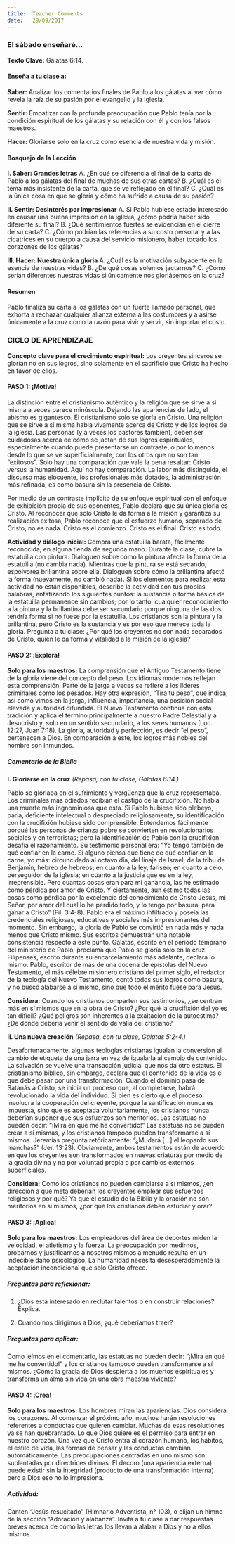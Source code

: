 ```yaml
---
title:  Teacher Comments
date:   29/09/2017
---
```


### El sábado enseñaré...

**Texto Clave:** Gálatas 6:14.
 
#### Enseña a tu clase a:

**Saber:** Analizar los comentarios finales de Pablo a los gálatas al ver cómo revela la raíz de su pasión por el evangelio y la iglesia.

**Sentir:** Empatizar con la profunda preocupación que Pablo tenía por la condición espiritual de los gálatas y su relación con él y con los falsos maestros.

**Hacer:** Gloriarse solo en la cruz como esencia de nuestra vida y misión.

#### Bosquejo de la Lección

**I. Saber: Grandes letras**
A. ¿En qué se diferencia el final de la carta de Pablo a los gálatas del final de muchas de sus otras cartas?
B. ¿Cuál es el tema más insistente de la carta, que se ve reflejado en el final?
C. ¿Cuál es la única cosa en que se gloría y cómo ha sufrido a causa de su pasión?

**II. Sentir: Desinterés por impresionar**
A. Si Pablo hubiese estado interesado en causar una buena impresión en la iglesia, ¿cómo podría haber sido diferente su final?
B. ¿Qué sentimientos fuertes se evidencian en el cierre de su carta?
C. ¿Cómo podrían las referencias a su costo personal y a las cicatrices en su cuerpo a causa del servicio misionero, haber tocado los corazones de los gálatas?

**III. Hacer: Nuestra única gloria**
A. ¿Cuál es la motivación subyacente en la esencia de nuestras vidas?
B. ¿De qué cosas solemos jactarnos?
C. ¿Cómo serían diferentes nuestras vidas si únicamente nos gloriásemos en la cruz?

#### Resumen

Pablo finaliza su carta a los gálatas con un fuerte llamado personal, que exhorta a rechazar cualquier alianza externa a las costumbres y a asirse únicamente a la cruz como la razón para vivir y servir, sin importar el costo.

### CICLO DE APRENDIZAJE

**Concepto clave para el crecimiento espiritual:** Los creyentes sinceros se glorían no en sus logros, sino solamente en el sacrificio que Cristo ha hecho en favor de ellos.

#### PASO 1: ¡Motiva!

La distinción entre el cristianismo auténtico y la religión que se sirve a sí misma a veces parece minúscula. Dejando las apariencias de lado, el abismo es gigantesco. El cristianismo solo se gloría en Cristo. Una religión que se sirve a sí misma habla vivamente acerca de Cristo y de los logros de la iglesia. Las personas (y a veces los pastores también), deben ser cuidadosas acerca de cómo se jactan de sus logros espirituales, especialmente cuando puede presentarse un contraste, o por lo menos desde lo que se ve superficialmente, con los otros que no son tan “exitosos”. Solo hay una comparación que vale la pena resaltar: Cristo versus la humanidad. Aquí no hay comparación. La labor más distinguida, el discurso más elocuente, los profesionales más dotados, la administración más refinada, es como basura sin la presencia de Cristo.

Por medio de un contraste implícito de su enfoque espiritual con el enfoque de exhibición propia de sus oponentes, Pablo declara que su única gloria es Cristo. Al reconocer que solo Cristo le da forma a la misión y garantiza su realización exitosa, Pablo reconoce que el esfuerzo humano, separado de Cristo, no es nada. Cristo es el comienzo. Cristo es el final. Cristo es todo.

**Actividad y diálogo inicial:** Compra una estatuilla barata, fácilmente reconocida, en alguna tienda de segunda mano. Durante la clase, cubre la estatuilla con pintura. Dialoguen sobre cómo la pintura afecta la forma de la estatuilla (no cambia nada). Mientras que la pintura se está secando, espolvorea brillantina sobre ella. Dialoguen sobre cómo la brillantina afectó la forma (nuevamente, no cambió nada). Si los elementos para realizar esta actividad no están disponibles, describe la actividad con tus propias palabras, enfatizando los siguientes puntos: la sustancia o forma básica de la estatuilla permanence sin cambios; por lo tanto, cualquier reconocimiento a la pintura y la brillantina debe ser secundario porque ninguna de las dos tendría forma si no fuese por la estatuilla. Los cristianos son la pintura y la brillantina, pero Cristo es la sustancia y es por eso que merece toda la gloria. Pregunta a tu clase: ¿Por qué los creyentes no son nada separados de Cristo, quien le da forma y vitalidad a la misión de la iglesia?

#### PASO 2: ¡Explora!

**Solo para los maestros:** La comprensión que el Antiguo Testamento tiene de la gloria viene del concepto del peso. Los idiomas modernos reflejan esta comprensión. Parte de la jerga a veces se refiere a los líderes criminales como los pesados. Hay otra expresión, “Tira tu peso”, que indica, así como vimos en la jerga, influencia, importancia, una posición social elevada y autoridad difundida. El Nuevo Testamento continúa con esta tradición y aplica el término principalmente a nuestro Padre Celestial y a Jesucristo y, solo en un sentido secundario, a los seres humanos (Luc. 12:27, Juan 7:18). La gloria, autoridad y perfección, es decir “el peso”, pertenecen a Dios. En comparación a este, los logros más nobles del hombre son inmundos.

##### Comentario de la Biblia

**I. Gloriarse en la cruz**
*(Repasa, con tu clase, Gálatas 6:14.)*

Pablo se gloriaba en el sufrimiento y vergüenza que la cruz representaba. Los criminales más odiados recibían el castigo de la crucifixión. No había una muerte más ingnominiosa que esta. Si Pablo hubiese sido plebeyo, paria, deficiente intelectual o despreciado religiosamente, su identificación con la crucifixión hubiese sido comprensible. Entendemos fácilmente porqué las personas de crianza pobre se convierten en revolucionarios sociales y en terroristas; pero la identificación de Pablo con la crucifixion desafía el razonamiento. Su testimonio personal era: “Yo tengo también de qué confiar en la carne. Si alguno piensa que tiene de qué confiar en la carne, yo más: circuncidado al octavo día, del linaje de Israel, de la tribu de Benjamín, hebreo de hebreos; en cuanto a la ley, fariseo; en cuanto a celo, perseguidor de la iglesia; en cuanto a la justicia que es en la ley, irreprensible. Pero cuantas cosas eran para mí ganancia, las he estimado como pérdida por amor de Cristo. Y ciertamente, aun estimo todas las cosas como pérdida por la excelencia del conocimiento de Cristo Jesús, mi Señor, por amor del cual lo he perdido todo, y lo tengo por basura, para ganar a Cristo” (Fil. 3:4-8). Pablo era el máximo infiltrado y poseía las credenciales religiosas, educativas y sociales más impresionantes del momento. Sin embargo, la gloria de Pablo se convirtió en nada más y nada menos que Cristo mismo. Sus escritos demuestran una notable consistencia respecto a este punto. Gálatas, escrito en el período temprano del ministerio de Pablo, proclama que Pablo se gloría solo en la cruz. Filipenses, escrito durante su encarcelamiento más adelante, declara lo mismo. Pablo, escritor de más de una docena de epístolas del Nuevo Testamento, el más célebre misionero cristiano del primer siglo, el redactor de la teología del Nuevo Testamento, contó todos sus logros como basura, y no buscó alabarse a sí mismo, sino que todo el mérito fuese para Jesús.

**Considera:** Cuando los cristianos comparten sus testimonios, ¿se centran más en sí mismos que en la obra de Cristo? ¿Por qué la crucifixión del yo es tan difícil? ¿Qué peligros son inherentes a la exaltación de la autoestima? ¿De dónde debería venir el sentido de valía del cristiano?

**II. Una nueva creación**
*(Repasa, con tu clase, Gálatas 5:2-4.)*

Desafortunadamente, algunas teologías cristianas igualan la conversión al cambio de etiqueta de una jarra en vez de igualarla al cambio de contenido. La salvación se vuelve una transacción judicial que nos da otro estatus. El cristianismo bíblico, sin embargo, declara que el contenido de la vida es el que debe pasar por una transformación. Cuando el dominio pasa de Satanás a Cristo, se inicia un proceso que, al completarse, habrá revolucionado la vida del individuo. Si bien es cierto que el proceso involucra la cooperación del creyente, porque la santificación nunca es impuesta, sino que es aceptada voluntariamente, los cristianos nunca deberían suponer que sus esfuerzos son meritorios. Las estatuas no pueden decir: “¡Mira en qué me he convertido!” Las estatuas no se pueden crear a sí mismas, y los cristianos tampoco pueden transformarse a sí mismos. Jeremías pregunta retóricamente: “¿Mudará [...] el leopardo sus manchas?” (Jer. 13:23). Obviamente, ambos testamentos están de acuerdo en que los creyentes son transformados en nuevas criaturas por medio de la gracia divina y no por voluntad propia o por cambios externos superficiales.

**Considera:** Como los cristianos no pueden cambiarse a sí mismos, ¿en dirección a qué meta deberían los creyentes emplear sus esfuerzos religiosos y por qué? Ya que el estudio de la Biblia y la oración no son meritorios en sí mismos, ¿por qué los cristianos deben estudiar y orar?

#### PASO 3: ¡Aplica!

**Solo para los maestros:** Los empleadores del área de deportes miden la velocidad, el atletismo y la fuerza. La preocupación por medirnos, probarnos y justificarnos a nosotros mismos a menudo resulta en un indecible daño psicológico. La humanidad necesita desesperadamente la aceptación incondicional que solo Cristo ofrece.

##### Preguntas para reflexionar:

1. ¿Dios está interesado en reclutar talentos o en construir relaciones? Explica.

2. Cuando nos dirigimos a Dios, ¿qué deberíamos traer?

##### Preguntas para aplicar:

Como leímos en el comentario, las estatuas no pueden decir: “¡Mira en qué me he convertido!” y los cristianos tampoco pueden transformarse a sí mismos. ¿Cómo la gracia de Dios despierta a los muertos espirituales y transforma un alma sin vida en una obra maestra viviente?

#### PASO 4: ¡Crea!

**Solo para los maestros:** Los hombres miran las apariencias. Dios considera los corazones. Al comenzar el próximo año, muchos harán resoluciones referentes a conductas que quieren cambiar. Muchas de esas resoluciones ya se han quebrantado. Lo que Dios quiere es el permiso para entrar en nuestro corazón. Una vez que Cristo entra al corazón humano, los hábitos, el estilo de vida, las formas de pensar y las conductas cambian automáticamente. Las preocupaciones centradas en uno mismo son suplantadas por directrices divinas. El decoro (una apariencia externa) puede existir sin la integridad (producto de una transformación interna) pero a Dios eso no lo impresiona.

##### Actividad:

Canten “Jesús resucitado” (Himnario Adventista, n° 103), o elijan un himno de la sección “Adoración y alabanza”. Invita a tu clase a dar respuestas breves acerca de cómo las letras los llevan a alabar a Dios y no a ellos mismos.